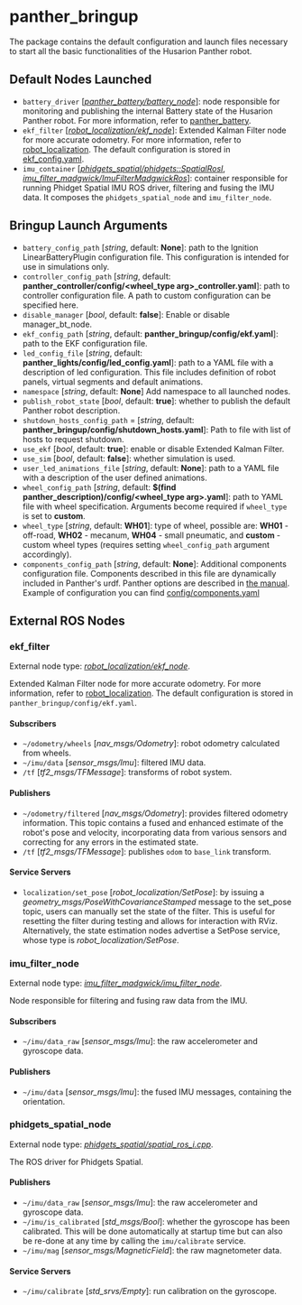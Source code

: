 [//]: # (ROS_API_PACKAGE_START)
[//]: # (ROS_API_PACKAGE_NAME_START)

# panther_bringup

[//]: # (ROS_API_PACKAGE_NAME_END)
[//]: # (ROS_API_PACKAGE_DESCRIPTION_START)

The package contains the default configuration and launch files necessary to start all the basic functionalities of the Husarion Panther robot.

[//]: # (ROS_API_PACKAGE_DESCRIPTION_END)

## Default Nodes Launched

- `battery_driver` [*[panther_battery/battery_node](../panther_battery/src/main.cpp)*]: node responsible for monitoring and publishing the internal Battery state of the Husarion Panther robot. For more information, refer to [panther_battery](../panther_battery/README.md).
- `ekf_filter` [*[robot_localization/ekf_node](https://github.com/cra-ros-pkg/robot_localization/blob/humble-devel/src/ekf_node.cpp)*]: Extended Kalman Filter node for more accurate odometry. For more information, refer to [robot_localization](https://github.com/cra-ros-pkg/robot_localization/tree/noetic-devel). The default configuration is stored in [ekf_config.yaml](../panther_gazebo/config/ekf_config.yaml).
- `imu_container` [*[phidgets_spatial/phidgets::SpatialRosI](https://github.com/ros-drivers/phidgets_drivers/blob/humble/phidgets_spatial/src/spatial_ros_i.cpp)*, *[imu_filter_madgwick/ImuFilterMadgwickRos](https://github.com/CCNYRoboticsLab/imu_tools/blob/humble/imu_filter_madgwick/src/imu_filter_node.cpp)*]: container responsible for running Phidget Spatial IMU ROS driver, filtering and fusing the IMU data. It composes the `phidgets_spatial_node` and `imu_filter_node`.

## Bringup Launch Arguments

- `battery_config_path` [*string*, default: **None**]: path to the Ignition LinearBatteryPlugin configuration file. This configuration is intended for use in simulations only.
- `controller_config_path` [*string*, default: **panther_controller/config/<wheel_type arg>_controller.yaml**]: path to controller configuration file. A path to custom configuration can be specified here.
- `disable_manager` [*bool*, default: **false**]: Enable or disable manager_bt_node.
- `ekf_config_path` [*string*, default: **panther_bringup/config/ekf.yaml**]: path to the EKF configuration file.
- `led_config_file` [*string*, default: **panther_lights/config/led_config.yaml**]: path to a YAML file with a description of led configuration. This file includes definition of robot panels, virtual segments and default animations.
- `namespace` [*string*, default: **None**] Add namespace to all launched nodes.
- `publish_robot_state` [*bool*, default: **true**]: whether to publish the default Panther robot description.
- `shutdown_hosts_config_path` = [*string*, default: **panther_bringup/config/shutdown_hosts.yaml**]: Path to file with list of hosts to request shutdown.
- `use_ekf` [*bool*, default: **true**]: enable or disable Extended Kalman Filter.
- `use_sim` [*bool*, default: **false**]: whether simulation is used.
- `user_led_animations_file` [*string*, default: **None**]: path to a YAML file with a description of the user defined animations.
- `wheel_config_path` [*string*, default: **$(find panther_description)/config/<wheel_type arg>.yaml**]: path to YAML file with wheel specification. Arguments become required if `wheel_type` is set to **custom**.
- `wheel_type` [*string*, default: **WH01**]: type of wheel, possible are: **WH01** - off-road, **WH02** - mecanum, **WH04** - small pneumatic, and **custom** - custom wheel types (requires setting `wheel_config_path` argument accordingly).
- `components_config_path` [*string*, default: **None**]: Additional components configuration file. Components described in this file          are dynamically included in Panther's urdf. Panther options are described in [the manual](https://husarion.com/manuals/panther/panther-options). Example of configuration you can find [config/components.yaml](config/components.yaml)

[//]: # (ROS_API_PACKAGE_START)
[//]: # (ROS_API_PACKAGE_NAME_START)

## External ROS Nodes

[//]: # (ROS_API_PACKAGE_NAME_END)

[//]: # (ROS_API_NODE_START)

[//]: # (ROS_API_NODE_COMPATIBLE_1_0)
[//]: # (ROS_API_NODE_COMPATIBLE_1_2)

[//]: # (ROS_API_NODE_NAME_START)

### ekf_filter

[//]: # (ROS_API_NODE_NAME_END)

[//]: # (ROS_API_NODE_DESCRIPTION_START)

External node type: *[robot_localization/ekf_node](https://github.com/cra-ros-pkg/robot_localization/blob/humble-devel/src/ekf_node.cpp)*.

Extended Kalman Filter node for more accurate odometry. For more information, refer to [robot_localization](https://github.com/cra-ros-pkg/robot_localization/tree/humble-devel). The default configuration is stored in `panther_bringup/config/ekf.yaml`.

[//]: # (ROS_API_NODE_DESCRIPTION_END)

#### Subscribers

[//]: # (ROS_API_NODE_SUBSCRIBERS_START)

- `~/odometry/wheels` [*nav_msgs/Odometry*]: robot odometry calculated from wheels.
- `~/imu/data` [*sensor_msgs/Imu*]: filtered IMU data.
- `/tf` [*tf2_msgs/TFMessage*]: transforms of robot system.

[//]: # (ROS_API_NODE_SUBSCRIBERS_END)

#### Publishers

[//]: # (ROS_API_NODE_PUBLISHERS_START)

- `~/odometry/filtered` [*nav_msgs/Odometry*]: provides filtered odometry information. This topic contains a fused and enhanced estimate of the robot's pose and velocity, incorporating data from various sensors and correcting for any errors in the estimated state.
- `/tf` [*tf2_msgs/TFMessage*]: publishes `odom` to `base_link` transform.

[//]: # (ROS_API_NODE_PUBLISHERS_END)

#### Service Servers

[//]: # (ROS_API_NODE_SERVICE_SERVERS_START)

- `localization/set_pose` [*robot_localization/SetPose*]: by issuing a *geometry_msgs/PoseWithCovarianceStamped* message to the set_pose topic, users can manually set the state of the filter. This is useful for resetting the filter during testing and allows for interaction with RViz. Alternatively, the state estimation nodes advertise a SetPose service, whose type is *robot_localization/SetPose*.

[//]: # (ROS_API_NODE_SERVICE_SERVERS_END)
[//]: # (ROS_API_NODE_END)

[//]: # (ROS_API_NODE_START)

[//]: # (ROS_API_NODE_COMPATIBLE_1_0)
[//]: # (ROS_API_NODE_COMPATIBLE_1_2)

[//]: # (ROS_API_NODE_NAME_START)

### imu_filter_node

[//]: # (ROS_API_NODE_NAME_END)
[//]: # (ROS_API_NODE_DESCRIPTION_START)

External node type: *[imu_filter_madgwick/imu_filter_node](https://github.com/CCNYRoboticsLab/imu_tools/blob/humble/imu_filter_madgwick/src/imu_filter_node.cpp)*.

Node responsible for filtering and fusing raw data from the IMU.

[//]: # (ROS_API_NODE_DESCRIPTION_END)

#### Subscribers

[//]: # (ROS_API_NODE_SUBSCRIBERS_START)

- `~/imu/data_raw` [*sensor_msgs/Imu*]: the raw accelerometer and gyroscope data.

[//]: # (ROS_API_NODE_SUBSCRIBERS_END)

#### Publishers

[//]: # (ROS_API_NODE_PUBLISHERS_START)

- `~/imu/data` [*sensor_msgs/Imu*]: the fused IMU messages, containing the orientation.

[//]: # (ROS_API_NODE_PUBLISHERS_END)
[//]: # (ROS_API_NODE_END)

[//]: # (ROS_API_NODE_START)

[//]: # (ROS_API_NODE_COMPATIBLE_1_0)
[//]: # (ROS_API_NODE_COMPATIBLE_1_2)

[//]: # (ROS_API_NODE_NAME_START)

### phidgets_spatial_node

[//]: # (ROS_API_NODE_NAME_END)
[//]: # (ROS_API_NODE_DESCRIPTION_START)

External node type: *[phidgets_spatial/spatial_ros_i.cpp](https://github.com/ros-drivers/phidgets_drivers/blob/humble/phidgets_spatial/src/spatial_ros_i.cpp)*.

The ROS driver for Phidgets Spatial.

[//]: # (ROS_API_NODE_DESCRIPTION_END)

#### Publishers

[//]: # (ROS_API_NODE_PUBLISHERS_START)

- `~/imu/data_raw` [*sensor_msgs/Imu*]: the raw accelerometer and gyroscope data.
- `~/imu/is_calibrated` [*std_msgs/Bool*]: whether the gyroscope has been calibrated. This will be done automatically at startup time but can also be re-done at any time by calling the `imu/calibrate` service.
- `~/imu/mag` [*sensor_msgs/MagneticField*]: the raw magnetometer data.

[//]: # (ROS_API_NODE_PUBLISHERS_END)

#### Service Servers

[//]: # (ROS_API_NODE_SERVICE_SERVERS_START)

- `~/imu/calibrate` [*std_srvs/Empty*]: run calibration on the gyroscope.

[//]: # (ROS_API_NODE_SERVICE_SERVERS_END)
[//]: # (ROS_API_NODE_END)

[//]: # (ROS_API_PACKAGE_END)
